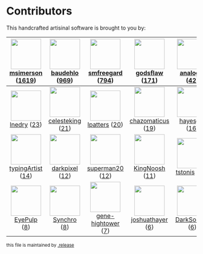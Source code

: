 # Contributors

This handcrafted artisinal software is brought to you by:

|    <img height="80" src="https://avatars.githubusercontent.com/u/261635?v=4"><br><a href="https://github.com/msimerson">msimerson</a> (<a href="https://github.com/haraka/Haraka/commits?author=msimerson">1619</a>)     |     <img height="80" src="https://avatars.githubusercontent.com/u/662371?v=4"><br><a href="https://github.com/baudehlo">baudehlo</a> (<a href="https://github.com/haraka/Haraka/commits?author=baudehlo">969</a>)     |      <img height="80" src="https://avatars.githubusercontent.com/u/550490?v=4"><br><a href="https://github.com/smfreegard">smfreegard</a> (<a href="https://github.com/haraka/Haraka/commits?author=smfreegard">794</a>)       |      <img height="80" src="https://avatars.githubusercontent.com/u/959600?v=4"><br><a href="https://github.com/godsflaw">godsflaw</a> (<a href="https://github.com/haraka/Haraka/commits?author=godsflaw">171</a>)       |    <img height="80" src="https://avatars.githubusercontent.com/u/934254?v=4"><br><a href="https://github.com/analogic">analogic</a> (<a href="https://github.com/haraka/Haraka/commits?author=analogic">42</a>)    |   <img height="80" src="https://avatars.githubusercontent.com/u/1674289?v=4"><br><a href="https://github.com/Dexus">Dexus</a> (<a href="https://github.com/haraka/Haraka/commits?author=Dexus">42</a>)    |      <img height="80" src="https://avatars.githubusercontent.com/u/82041?v=4"><br><a href="https://github.com/gramakri">gramakri</a> (<a href="https://github.com/haraka/Haraka/commits?author=gramakri">37</a>)      |
| :----------------------------------------------------------------------------------------------------------------------------------------------------------------------------------------------------------------------: | :-------------------------------------------------------------------------------------------------------------------------------------------------------------------------------------------------------------------: | :----------------------------------------------------------------------------------------------------------------------------------------------------------------------------------------------------------------------------: | :----------------------------------------------------------------------------------------------------------------------------------------------------------------------------------------------------------------------: | :----------------------------------------------------------------------------------------------------------------------------------------------------------------------------------------------------------------: | :-------------------------------------------------------------------------------------------------------------------------------------------------------------------------------------------------------: | :-------------------------------------------------------------------------------------------------------------------------------------------------------------------------------------------------------------------: |
|          <img height="80" src="https://avatars.githubusercontent.com/u/203240?v=4"><br><a href="https://github.com/lnedry">lnedry</a> (<a href="https://github.com/haraka/Haraka/commits?author=lnedry">23</a>)          | <img height="80" src="https://avatars.githubusercontent.com/u/748075?v=4"><br><a href="https://github.com/celesteking">celesteking</a> (<a href="https://github.com/haraka/Haraka/commits?author=celesteking">21</a>) |          <img height="80" src="https://avatars.githubusercontent.com/u/791972?v=4"><br><a href="https://github.com/lpatters">lpatters</a> (<a href="https://github.com/haraka/Haraka/commits?author=lpatters">20</a>)          | <img height="80" src="https://avatars.githubusercontent.com/u/366268?v=4"><br><a href="https://github.com/chazomaticus">chazomaticus</a> (<a href="https://github.com/haraka/Haraka/commits?author=chazomaticus">19</a>) |     <img height="80" src="https://avatars.githubusercontent.com/u/271024?v=4"><br><a href="https://github.com/hayesgm">hayesgm</a> (<a href="https://github.com/haraka/Haraka/commits?author=hayesgm">16</a>)      | <img height="80" src="https://avatars.githubusercontent.com/u/123708?v=4"><br><a href="https://github.com/arlolra">arlolra</a> (<a href="https://github.com/haraka/Haraka/commits?author=arlolra">16</a>) |  <img height="80" src="https://avatars.githubusercontent.com/u/1573133?v=4"><br><a href="https://github.com/gauravaror">gauravaror</a> (<a href="https://github.com/haraka/Haraka/commits?author=gauravaror">14</a>)  |
| <img height="80" src="https://avatars.githubusercontent.com/u/260607?v=4"><br><a href="https://github.com/typingArtist">typingArtist</a> (<a href="https://github.com/haraka/Haraka/commits?author=typingArtist">14</a>) |    <img height="80" src="https://avatars.githubusercontent.com/u/158380?v=4"><br><a href="https://github.com/darkpixel">darkpixel</a> (<a href="https://github.com/haraka/Haraka/commits?author=darkpixel">12</a>)    |      <img height="80" src="https://avatars.githubusercontent.com/u/11343494?v=4"><br><a href="https://github.com/superman20">superman20</a> (<a href="https://github.com/haraka/Haraka/commits?author=superman20">12</a>)      |     <img height="80" src="https://avatars.githubusercontent.com/u/9887966?v=4"><br><a href="https://github.com/KingNoosh">KingNoosh</a> (<a href="https://github.com/haraka/Haraka/commits?author=KingNoosh">11</a>)     |     <img height="80" src="https://avatars.githubusercontent.com/u/5229495?v=4"><br><a href="https://github.com/tstonis">tstonis</a> (<a href="https://github.com/haraka/Haraka/commits?author=tstonis">10</a>)     | <img height="80" src="https://avatars.githubusercontent.com/u/1746394?v=4"><br><a href="https://github.com/wltsmrz">wltsmrz</a> (<a href="https://github.com/haraka/Haraka/commits?author=wltsmrz">9</a>) | <img height="80" src="https://avatars.githubusercontent.com/u/2176651?v=4"><br><a href="https://github.com/fatalbanana">fatalbanana</a> (<a href="https://github.com/haraka/Haraka/commits?author=fatalbanana">8</a>) |
|         <img height="80" src="https://avatars.githubusercontent.com/u/231081?v=4"><br><a href="https://github.com/EyePulp">EyePulp</a> (<a href="https://github.com/haraka/Haraka/commits?author=EyePulp">8</a>)         |        <img height="80" src="https://avatars.githubusercontent.com/u/81561?v=4"><br><a href="https://github.com/Synchro">Synchro</a> (<a href="https://github.com/haraka/Haraka/commits?author=Synchro">8</a>)        | <img height="80" src="https://avatars.githubusercontent.com/u/3957811?v=4"><br><a href="https://github.com/gene-hightower">gene-hightower</a> (<a href="https://github.com/haraka/Haraka/commits?author=gene-hightower">7</a>) | <img height="80" src="https://avatars.githubusercontent.com/u/103802?v=4"><br><a href="https://github.com/joshuathayer">joshuathayer</a> (<a href="https://github.com/haraka/Haraka/commits?author=joshuathayer">6</a>)  | <img height="80" src="https://avatars.githubusercontent.com/u/8224508?v=4"><br><a href="https://github.com/DarkSorrow">DarkSorrow</a> (<a href="https://github.com/haraka/Haraka/commits?author=DarkSorrow">6</a>) |  <img height="80" src="https://avatars.githubusercontent.com/u/1521113?v=4"><br><a href="https://github.com/hontas">hontas</a> (<a href="https://github.com/haraka/Haraka/commits?author=hontas">5</a>)   | <img height="80" src="https://avatars.githubusercontent.com/u/1263856?v=4"><br><a href="https://github.com/ricardopolo">ricardopolo</a> (<a href="https://github.com/haraka/Haraka/commits?author=ricardopolo">5</a>) |

<sub>this file is maintained by [.release](https://github.com/msimerson/.release)</sub>
